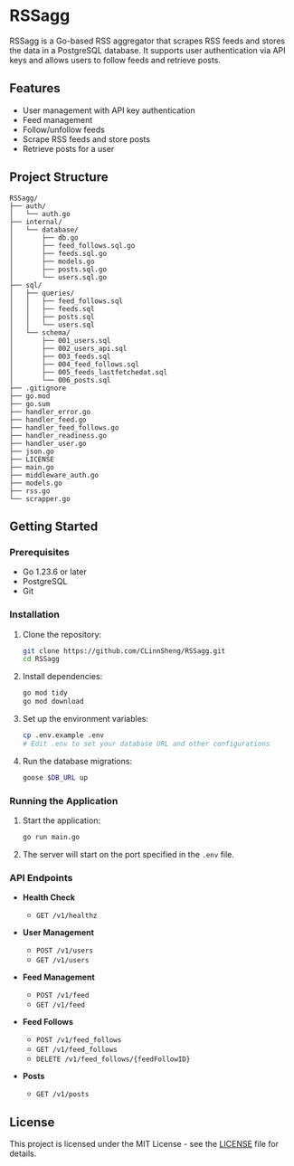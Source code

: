 # RSSagg

RSSagg is a Go-based RSS aggregator that scrapes RSS feeds and stores the data in a PostgreSQL database. It supports user authentication via API keys and allows users to follow feeds and retrieve posts.

## Features

- User management with API key authentication
- Feed management
- Follow/unfollow feeds
- Scrape RSS feeds and store posts
- Retrieve posts for a user

## Project Structure

```
RSSagg/
├── auth/
│   └── auth.go
├── internal/
│   └── database/
│       ├── db.go
│       ├── feed_follows.sql.go
│       ├── feeds.sql.go
│       ├── models.go
│       ├── posts.sql.go
│       └── users.sql.go
├── sql/
│   ├── queries/
│   │   ├── feed_follows.sql
│   │   ├── feeds.sql
│   │   ├── posts.sql
│   │   └── users.sql
│   └── schema/
│       ├── 001_users.sql
│       ├── 002_users_api.sql
│       ├── 003_feeds.sql
│       ├── 004_feed_follows.sql
│       ├── 005_feeds_lastfetchedat.sql
│       └── 006_posts.sql
├── .gitignore
├── go.mod
├── go.sum
├── handler_error.go
├── handler_feed.go
├── handler_feed_follows.go
├── handler_readiness.go
├── handler_user.go
├── json.go
├── LICENSE
├── main.go
├── middleware_auth.go
├── models.go
├── rss.go
└── scrapper.go
```

## Getting Started

### Prerequisites

- Go 1.23.6 or later
- PostgreSQL
- Git

### Installation

1. Clone the repository:
    ```sh
    git clone https://github.com/CLinnSheng/RSSagg.git
    cd RSSagg
    ```

2. Install dependencies:
    ```sh
    go mod tidy
    go mod download
    ```

3. Set up the environment variables:
    ```sh
    cp .env.example .env
    # Edit .env to set your database URL and other configurations
    ```

4. Run the database migrations:
    ```sh
    goose $DB_URL up
    ```

### Running the Application

1. Start the application:
    ```sh
    go run main.go
    ```

2. The server will start on the port specified in the `.env` file.

### API Endpoints

- **Health Check**
  - `GET /v1/healthz`

- **User Management**
  - `POST /v1/users`
  - `GET /v1/users`

- **Feed Management**
  - `POST /v1/feed`
  - `GET /v1/feed`

- **Feed Follows**
  - `POST /v1/feed_follows`
  - `GET /v1/feed_follows`
  - `DELETE /v1/feed_follows/{feedFollowID}`

- **Posts**
  - `GET /v1/posts`

## License

This project is licensed under the MIT License - see the [LICENSE](LICENSE) file for details.